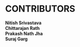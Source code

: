 <h1>CONTRIBUTORS</h1>

<strong>Nitish Srivastava</strong><br>
<strong>Chittarajan Rath</strong><br>
<strong>Prakash Nath Jha</strong><br>
<strong>Suraj Garg</strong>
